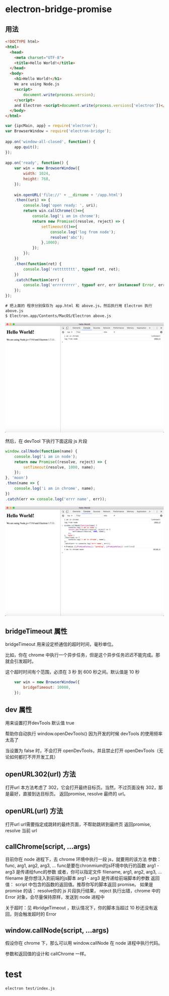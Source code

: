 # electron-bridge-promise

## 用法

```html
<!DOCTYPE html>
<html>
  <head>
    <meta charset="UTF-8">
    <title>Hello World!</title>
  </head>
  <body>
    <h1>Hello World!</h1>
    We are using Node.js
    <script>
        document.write(process.version);
    </script>
    and Electron <script>document.write(process.versions['electron'])</script>.
  </body>
</html>
```

```js
var {ipcMain, app} = require('electron');
var BrowserWindow = require('electron-bridge');

app.on('window-all-closed', function() {
    app.quit();
});

app.on('ready', function() {
    var win = new BrowserWindow({
        width: 1024,
        height: 768,
    });

    win.openURL('file://' + __dirname + '/app.html')
    .then((uri) => {
        console.log('open ready: ', uri);
        return win.callChrome(()=>{
            console.log('i am in chrome');
            return new Promise((resolve, reject) => {
                setTimeout(()=>{
                    console.log('log from node');
                    resolve('abc');
                },1000);
            });
        });
    })
    .then(function(ret) {
        console.log('retttttttt', typeof ret, ret);
    })
    .catch(function(err) {
        console.log('errrrrrrrr', typeof err, err instanceof Error, err, err.stack);
    });
});
```

```base 
# 把上面的 程序分别保存为 app.html 和 above.js，然后执行用 Electron 执行 above.js
$ Electron.app/Contents/MacOS/Electron above.js
```

![](/_img/1.png)

然后，在 devTool 下执行下面这段 js 片段

```js
window.callNode(function(name) {
    console.log('i am in node');
    return new Promise((resolve, reject) => {
        setTimeout(resolve, 1000, name);
    });
}, 'moon')
.then(name => {
    console.log('i am in chrome', name);
})
.catch(err => console.log('errr name', err));
```

![](/_img/2.png)

## bridgeTimeout 属性 

bridgeTimeout 用来设定桥通信的超时时间，毫秒单位。

比如，你在 chrome 中执行一个异步任务，但是这个异步任务迟迟不能完成。那就会引发超时。

这个超时时间有个范围，必须在 3 秒 到 600 秒之间。默认值是 10 秒

```js
    var win = new BrowserWindow({
        bridgeTimeout: 10000,
    });
```

## dev 属性 

用来设置打开devTools 默认值 true

帮助你自动执行 window.openDevTools()
因为开发的时候 devTools 的使用频率太高了

当设置为 false 时，不会打开 openDevTools，并且禁止打开 openDevTools（无论如何都打不开开发工具）

## openURL302(url) 方法

打开url
本方法考虑了 302，它会打开最终目标页。当然，不过页面没有 302，那是最好，直接到达目标页。
返回promise, resolve 最终的 url。


## openURL(url) 方法

打开url
url需要指定成跳转的最终页面，不帮助跳转到最终页
返回promise, resolve 当前 url

## callChrome(script, ...args)

目前你在 node 进程下，去 chrome 环境中执行一段 js，就要用的该方法
参数：
    func, arg1, arg2, arg3, ...
    func是要在chronmium的js环境中执行的函数
    arg1 - arg3 是传递给func的参数
  或者，你可以指定文件
    filename, arg1, arg2, arg3, ...
    filename 是你想注入到前端的js脚本
    arg1 - arg3 是传递给前端脚本的参数
返回值：
  script 中包含的函数的返回值。推荐你写的脚本返回 promise。
  如果是 promise 的话： 
    resolve你的 js 片段执行结果，
    reject 执行出错，chrome 中的 Error 对象，会尽量保持原样，发送到 node 进程中

关于超时：见 #bridgeTimeout ，默认情况下，你的脚本当超过 10 秒还没有返回，则会触发超时的 Error

## window.callNode(script, ...args)

假设你在 chrome 下，那么可以用  window.callNode 在 node 进程中执行代码。

参数和返回值的设计和 callChrome 一样。


# test

```sh
electron test/index.js
```